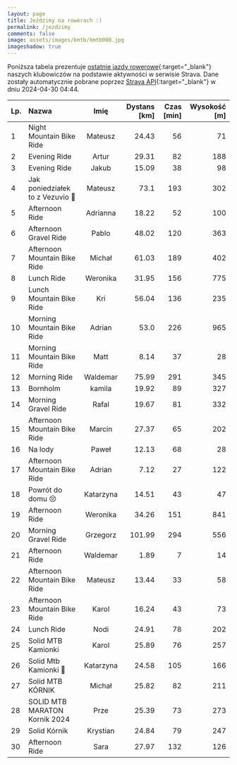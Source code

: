 ```yaml
---
layout: page
title: Jeździmy na rowerach :)
permalink: /jezdzimy
comments: false
image: assets/images/kmtb/kmtb008.jpg
imageshadow: true
---
```


Poniższa tabela prezentuje [ostatnie jazdy rowerowe](https://www.strava.com/clubs/336381){:target="_blank"} naszych klubowiczów na podstawie aktywności w serwisie Strava. Dane zostały automatycznie pobrane poprzez [Strava API](https://developers.strava.com/docs/reference/#api-Clubs-getClubActivitiesById){:target="_blank"} w dniu 2024-04-30 04:44.

Lp. | Nazwa | Imię | Dystans [km] | Czas [min] | Wysokość [m]
:--- | :--- | :---: | ---: | ---: | ---:
1|Night Mountain Bike Ride|Mateusz|24.43|56|71
2|Evening Ride|Artur|29.31|82|188
3|Evening Ride|Jakub|15.09|38|98
4|Jak poniedziałek to z Vezuvio 💪|Mateusz|73.1|193|302
5|Afternoon Ride|Adrianna|18.22|52|100
6|Afternoon Gravel Ride|Pablo|48.02|120|363
7|Afternoon Mountain Bike Ride|Michał|61.03|189|402
8|Lunch Ride|Weronika|31.95|156|775
9|Lunch Mountain Bike Ride|Kri|56.04|136|235
10|Morning Mountain Bike Ride|Adrian|53.0|226|965
11|Morning Mountain Bike Ride|Matt|8.14|37|28
12|Morning Ride|Waldemar|75.99|291|345
13|Bornholm|kamila|19.92|89|327
14|Morning Gravel Ride|Rafal|19.67|81|332
15|Afternoon Mountain Bike Ride|Marcin|27.37|65|202
16|Na lody|Paweł|12.13|68|28
17|Afternoon Mountain Bike Ride|Adrian|7.12|27|122
18|Powrót do domu 😔|Katarzyna|14.51|43|47
19|Afternoon Ride|Weronika|34.26|151|841
20|Morning Gravel Ride|Grzegorz|101.99|294|556
21|Afternoon Ride|Waldemar|1.89|7|14
22|Afternoon Mountain Bike Ride|Mateusz|13.44|33|58
23|Afternoon Mountain Bike Ride|Karol|16.24|43|73
24|Lunch Ride|Nodi|24.91|78|202
25|Solid MTB Kamionki|Karol|25.89|76|257
26|Solid Mtb Kamionki 🚴|Katarzyna|24.58|105|166
27|Solid MTB KÓRNIK|Michał|25.82|82|211
28|SOLID MTB MARATON Kornik 2024|Prze|25.39|73|273
29|Solid Kórnik|Krystian|24.84|79|247
30|Afternoon Ride|Sara|27.97|132|126
